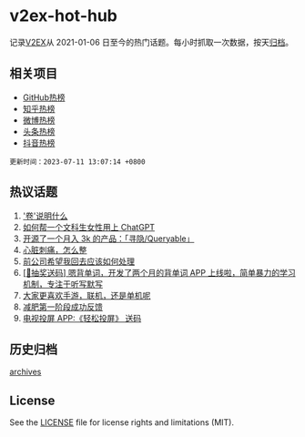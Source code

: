# v2ex-hot-hub

 记录[V2EX](https://www.v2ex.com/)从 2021-01-06 日至今的热门话题。每小时抓取一次数据，按天[归档](archives)。
 
 ## 相关项目

- [GitHub热榜](https://github.com/lonnyzhang423/github-hot-hub)
- [知乎热榜](https://github.com/lonnyzhang423/zhihu-hot-hub)
- [微博热榜](https://github.com/lonnyzhang423/weibo-hot-hub)
- [头条热榜](https://github.com/lonnyzhang423/toutiao-hot-hub)
- [抖音热榜](https://github.com/lonnyzhang423/douyin-hot-hub)


 `更新时间：2023-07-11 13:07:14 +0800`

## 热议话题

1. ['卷'说明什么](https://www.v2ex.com/t/955676)
1. [如何帮一个文科生女性用上 ChatGPT](https://www.v2ex.com/t/955532)
1. [开源了一个月入 3k 的产品：「寻隐/Queryable」](https://www.v2ex.com/t/955496)
1. [心脏刺痛，怎么整](https://www.v2ex.com/t/955595)
1. [前公司希望我回去应该如何处理](https://www.v2ex.com/t/955698)
1. [[🎁抽奖送码] 嗯背单词，开发了两个月的背单词 APP 上线啦，简单暴力的学习机制，专注于听写默写](https://www.v2ex.com/t/955717)
1. [大家更喜欢手游，联机，还是单机呢](https://www.v2ex.com/t/955534)
1. [减肥第一阶段成功反馈](https://www.v2ex.com/t/955704)
1. [电视投屏 APP:《轻松投屏》 送码](https://www.v2ex.com/t/955598)

## 历史归档

[archives](archives)

## License

See the [LICENSE](LICENSE) file for license rights and limitations (MIT).
